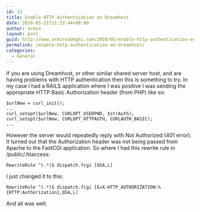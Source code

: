 ```yaml
---
id: 13
title: Enable HTTP Authentication on Dreamhost
date: 2010-05-21T11:33:44+00:00
author: armin
layout: post
guid: http://www.arminsadeghi.com/2010/05/enable-http-authentication-on-dreamhost/
permalink: /enable-http-authentication-on-dreamhost/
categories:
  - General
---
```

<!-- google_ad_section_start -->

If you are using Dreamhost, or other similar shared server host, and are having problems with HTTP authentication then this is something to try. In my case I had a RAILS application where I was positive I was sending the appropriate HTTP Basic Authorization header (from PHP) like so:
  
```
$urlNew = curl_init();
...
curl_setopt($urlNew, CURLOPT_USERPWD, $strAuth);
curl_setopt($urlNew, CURLOPT_HTTPAUTH, CURLAUTH_BASIC);
...
``` 
  
However the server would repeatedly reply with Not Authorized (401 error). It turned out that the Authorization header was not being passed from Apache to the FastCGI application. So where I had this rewrite rule in /public/.htaccess:
  
```
RewriteRule ^(.*)$ dispatch.fcgi [QSA,L]
```
  
I just changed it to this:
  
```
RewriteRule ^(.*)$ dispatch.fcgi [E=X-HTTP_AUTHORIZATION:%{HTTP:Authorization},QSA,L]
```
  
And all was well.

<!-- google_ad_section_end -->
